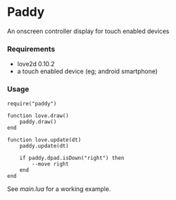# Paddy
An onscreen controller display for touch enabled devices 

### Requirements
* love2d 0.10.2
* a touch enabled device (eg; android smartphone)

### Usage
```
require("paddy")

function love.draw()
	paddy.draw()
end

function love.update(dt)
	paddy.update(dt)

	if paddy.dpad.isDown("right") then
		--move right
	end
end
```
See *main.lua* for a working example.
